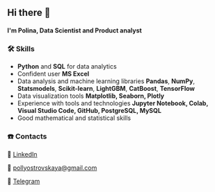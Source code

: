 ## Hi there 👋
#### I'm Polina, Data Scientist and Product analyst

### 🛠 Skills
- **Python** and **SQL** for data analytics
- Confident user **MS Excel**
- Data analysis and machine learning libraries **Pandas**, **NumPy**, **Statsmodels**, **Scikit-learn**, **LightGBM**, **CatBoost**, **TensorFlow**
- Data visualization tools **Matplotlib, Seaborn, Plotly**
- Experience with tools and technologies **Jupyter Notebook, Colab, Visual Studio Code, GitHub, PostgreSQL, MySQL**
- Good mathematical and statistical skills

### ☎️ Contacts

🔗 [LinkedIn](http://www.linkedin.com/in/polina-matiushina) 

📧 pollyostrovskaya@gmail.com

📱 [Telegram](https://t.me/polina_matyushina)

<!--
**PolinaMatiushina/PolinaMatiushina** is a ✨ _special_ ✨ repository because its `README.md` (this file) appears on your GitHub profile.

Here are some ideas to get you started:

- 🔭 I’m currently working on ...
- 🌱 I’m currently learning ...
- 👯 I’m looking to collaborate on ...
- 🤔 I’m looking for help with ...
- 💬 Ask me about ...
- 📫 How to reach me: ...
- 😄 Pronouns: ...
- ⚡ Fun fact: ...
-->

